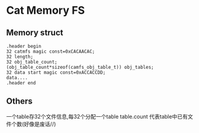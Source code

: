# Cat Memory FS

## Memory struct
```
.header begin
32 catmfs magic const=0xCACAACAC;
32 length;
32 obj_table_count;
(obj_table_count*sizeof(camfs_obj_table_t)) obj_tables;
32 data start magic const=0xACCACCDD;
data....
.header end
```

## Others

一个table存32个文件信息,每32个分配一个table
table.count 代表table中已有文件个数(好像是废话//)